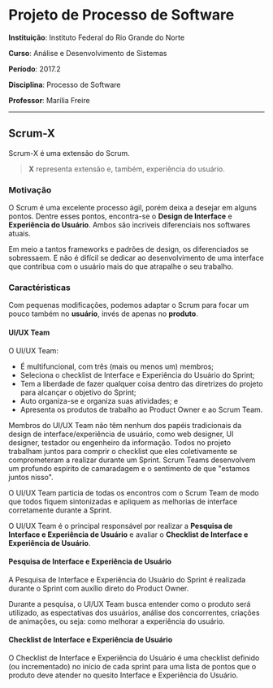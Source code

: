 # Projeto de Processo de Software

**Instituição**: Instituto Federal do Rio Grande do Norte

**Curso**: Análise e Desenvolvimento de Sistemas

**Período**: 2017.2

**Disciplina**: Processo de Software

**Professor**: Marília Freire

---

## Scrum-X

Scrum-X é uma extensão do Scrum. 

> **X** representa extensão e, também, experiência do usuário.

### Motivação

O Scrum é uma excelente processo ágil, porém deixa a desejar em alguns pontos.
Dentre esses pontos, encontra-se o **Design de Interface** e **Experiência do Usuário**. Ambos são incriveis diferenciais nos softwares atuais.

Em meio a tantos frameworks e padrões de design, os diferenciados se sobressaem. E não é difícil se dedicar ao desenvolvimento de uma interface
que contribua com o usuário mais do que atrapalhe o seu trabalho.

### Caractéristicas

Com pequenas modificações, podemos adaptar o Scrum para focar um pouco também no **usuário**, invés de apenas no **produto**.

#### UI/UX Team

O UI/UX Team:

* É multifuncional, com três (mais ou menos um) membros;
* Seleciona o checklist de Interface e Experiência do Usuário do Sprint;
* Tem a liberdade de fazer qualquer coisa dentro das diretrizes do projeto para alcançar o objetivo do Sprint;
* Auto organiza-se e organiza suas atividades; e
* Apresenta os produtos de trabalho ao Product Owner e ao Scrum Team.

Membros do UI/UX Team não têm nenhum dos papéis tradicionais da design de interface/experiência de usuário, como web designer, UI designer, testador ou engenheiro da informação. Todos no projeto trabalham juntos para comprir o checklist que eles coletivamente se comprometeram a realizar durante um Sprint. Scrum Teams desenvolvem um profundo espírito de camaradagem e o sentimento de que "estamos juntos nisso".

O UI/UX Team particia de todas os encontros com o Scrum Team de modo que todos fiquem sintonizadas e apliquem as melhorias de interface corretamente durante a Sprint.

O UI/UX Team é o principal responsável por realizar a **Pesquisa de Interface e Experiência de Usuário** e avaliar o **Checklist de Interface e Experiência de Usuário**.

#### Pesquisa de Interface e Experiência de Usuário

A Pesquisa de Interface e Experiência do Usuário do Sprint é realizada durante o Sprint com auxílio direto do Product Owner.

Durante a pesquisa, o UI/UX Team busca entender como o produto será utilizado, as espectativas dos usuários, análise dos concorrentes, criações de animações, ou seja: como melhorar a experiência do usuário.

#### Checklist de Interface e Experiência de Usuário

O Checklist de Interface e Experiência do Usuário é uma checklist definido (ou incrementado) no início de cada sprint para uma lista de pontos que o produto deve atender no quesito Interface e Experiência do Usuário.
